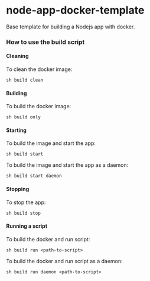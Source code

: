 # node-app-docker-template

Base template for building a Nodejs app with docker.

### How to use the build script

#### Cleaning

To clean the docker image:

```sh build clean```

#### Building

To build the docker image:

```sh build only```

#### Starting

To build the image and start the app:

```sh build start```

To build the image and start the app as a daemon:

```sh build start daemon```

#### Stopping

To stop the app:

```sh build stop```

#### Running a script

To build the docker and run script:

```sh build run <path-to-script>```

To build the docker and run script as a daemon:

```sh build run daemon <path-to-script>```
